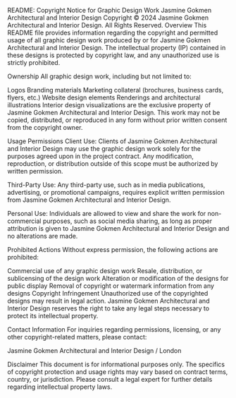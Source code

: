 README: Copyright Notice for Graphic Design Work
Jasmine Gokmen Architectural and Interior Design
Copyright © 2024 Jasmine Gokmen Architectural and Interior Design. All Rights Reserved.
Overview
This README file provides information regarding the copyright and permitted usage of all graphic design work produced by or for Jasmine Gokmen Architectural and Interior Design. The intellectual property (IP) contained in these designs is protected by copyright law, and any unauthorized use is strictly prohibited.

Ownership
All graphic design work, including but not limited to:

Logos
Branding materials
Marketing collateral (brochures, business cards, flyers, etc.)
Website design elements
Renderings and architectural illustrations
Interior design visualizations
are the exclusive property of Jasmine Gokmen Architectural and Interior Design. This work may not be copied, distributed, or reproduced in any form without prior written consent from the copyright owner.

Usage Permissions
Client Use: Clients of Jasmine Gokmen Architectural and Interior Design may use the graphic design work solely for the purposes agreed upon in the project contract. Any modification, reproduction, or distribution outside of this scope must be authorized by written permission.

Third-Party Use: Any third-party use, such as in media publications, advertising, or promotional campaigns, requires explicit written permission from Jasmine Gokmen Architectural and Interior Design.

Personal Use: Individuals are allowed to view and share the work for non-commercial purposes, such as social media sharing, as long as proper attribution is given to Jasmine Gokmen Architectural and Interior Design and no alterations are made.

Prohibited Actions
Without express permission, the following actions are prohibited:

Commercial use of any graphic design work
Resale, distribution, or sublicensing of the design work
Alteration or modification of the designs for public display
Removal of copyright or watermark information from any designs
Copyright Infringement
Unauthorized use of the copyrighted designs may result in legal action. Jasmine Gokmen Architectural and Interior Design reserves the right to take any legal steps necessary to protect its intellectual property.

Contact Information
For inquiries regarding permissions, licensing, or any other copyright-related matters, please contact:

Jasmine Gokmen Architectural and Interior Design / London

Disclaimer
This document is for informational purposes only. The specifics of copyright protection and usage rights may vary based on contract terms, country, or jurisdiction. Please consult a legal expert for further details regarding intellectual property laws.
